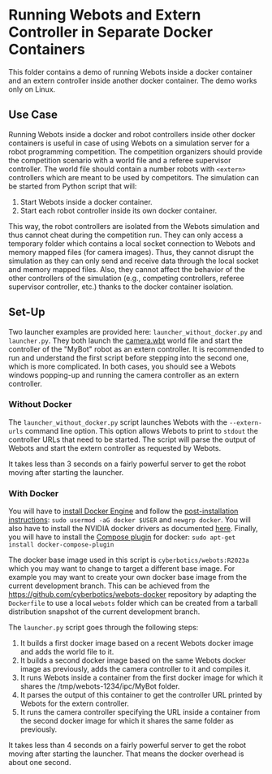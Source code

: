 # Running Webots and Extern Controller in Separate Docker Containers

This folder contains a demo of running Webots inside a docker container and an extern controller inside another docker container.
The demo works only on Linux.

## Use Case

Running Webots inside a docker and robot controllers inside other docker containers is useful in case of using Webots on a simulation server for a robot programming competition.
The competition organizers should provide the competition scenario with a world file and a referee supervisor controller.
The world file should contain a number robots with `<extern>` controllers which are meant to be used by competitors.
The simulation can be started from Python script that will:

1. Start Webots inside a docker container.
2. Start each robot controller inside its own docker container.

This way, the robot controllers are isolated from the Webots simulation and thus cannot cheat during the competition run.
They can only access a temporary folder which contains a local socket connection to Webots and memory mapped files (for camera images).
Thus, they cannot disrupt the simulation as they can only send and receive data through the local socket and memory mapped files.
Also, they cannot affect the behavior of the other controllers of the simulation (e.g., competing controllers, referee supervisor controller, etc.) thanks to the docker container isolation.

## Set-Up

Two launcher examples are provided here: `launcher_without_docker.py` and `launcher.py`.
They both launch the [camera.wbt](simulation/worlds/camera.wbt) world file and start the controller of the "MyBot" robot as an extern controller.
It is recommended to run and understand the first script before stepping into the second one, which is more complicated.
In both cases, you should see a Webots windows popping-up and running the camera controller as an extern controller.

### Without Docker

The `launcher_without_docker.py` script launches Webots with the `--extern-urls` command line option.
This option allows Webots to print to `stdout` the controller URLs that need to be started.
The script will parse the output of Webots and start the extern controller as requested by Webots.

It takes less than 3 seconds on a fairly powerful server to get the robot moving after starting the launcher.

### With Docker

You will have to [install Docker Engine](https://docs.docker.com/engine/install/ubuntu/) and follow the [post-installation instructions](https://docs.docker.com/engine/install/linux-postinstall/): `sudo usermod -aG docker $USER` and `newgrp docker`.
You will also have to install the NVIDIA docker drivers as documented [here](https://docs.nvidia.com/datacenter/cloud-native/container-toolkit/install-guide.html).
Finally, you will have to install the [Compose plugin](https://docs.docker.com/compose/install/linux/) for docker: `sudo apt-get install docker-compose-plugin`

The docker base image used in this script is `cyberbotics/webots:R2023a` which you may want to change to target a different base image.
For example you may want to create your own docker base image from the current development branch.
This can be achieved from the https://github.com/cyberbotics/webots-docker repository by adapting the `Dockerfile` to use a local `webots` folder which can be created from a tarball distribution snapshot of the current development branch.

The `launcher.py` script goes through the following steps:

1. It builds a first docker image based on a recent Webots docker image and adds the world file to it.
2. It builds a second docker image based on the same Webots docker image as previously, adds the camera controller to it and compiles it.
3. It runs Webots inside a container from the first docker image for which it shares the /tmp/webots-1234/ipc/MyBot folder.
4. It parses the output of this container to get the controller URL printed by Webots for the extern controller.
5. It runs the camera controller specifying the URL inside a container from the second docker image for which it shares the same folder as previously.

It takes less than 4 seconds on a fairly powerful server to get the robot moving after starting the launcher.
That means the docker overhead is about one second.
